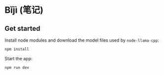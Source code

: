 # Bǐjì (笔记)

## Get started

Install node modules and download the model files used by `node-llama-cpp`:

```bash
npm install
```

Start the app:

```bash
npm run dev
```
